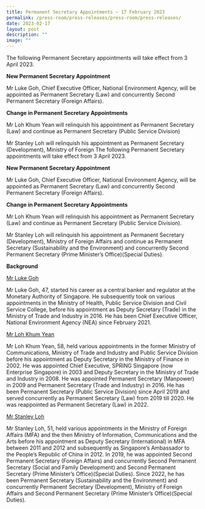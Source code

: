 ```yaml
---
title: Permanent Secretary Appointments – 17 February 2023
permalink: /press-room/press-releases/press-room/press-releases/
date: 2023-02-17
layout: post
description: ""
image: ""
---
```

The following Permanent Secretary appointments will take effect from 3 April 2023.  
  
**New Permanent Secretary Appointment**  

Mr Luke Goh, Chief Executive Officer, National Environment Agency, will be appointed as Permanent Secretary (Law) and concurrently Second Permanent Secretary (Foreign Affairs).  
  
**Change in Permanent Secretary Appointments**  
  
Mr Loh Khum Yean will relinquish his appointment as Permanent Secretary (Law) and continue as Permanent Secretary (Public Service Division)  
  
Mr Stanley Loh will relinquish his appointment as Permanent Secretary (Development), Ministry of Foreign The following Permanent Secretary appointments will take effect from 3 April 2023.  
  
**New Permanent Secretary Appointment**  
  
Mr Luke Goh, Chief Executive Officer, National Environment Agency, will be appointed as Permanent Secretary (Law) and concurrently Second Permanent Secretary (Foreign Affairs).  
  
**Change in Permanent Secretary Appointments**  

Mr Loh Khum Yean will relinquish his appointment as Permanent Secretary (Law) and continue as Permanent Secretary (Public Service Division).&nbsp;  

Mr Stanley Loh will relinquish his appointment as Permanent Secretary (Development), Ministry of Foreign Affairs and continue as Permanent Secretary (Sustainability and the Environment) and concurrently Second Permanent Secretary (Prime Minister’s Office)(Special Duties).&nbsp;  
  
  
**Background**  
  
<u>Mr Luke Goh</u>
  
Mr Luke Goh, 47, started his career as a central banker and regulator at the Monetary Authority of Singapore. He subsequently took on various appointments in the Ministry of Health, Public Service Division and Civil Service College, before his appointment as Deputy Secretary (Trade) in the Ministry of Trade and Industry in 2016. He has been Chief Executive Officer, National Environment Agency (NEA) since February 2021.  
  
<u>Mr Loh Khum Yean </u> 
  
Mr Loh Khum Yean, 58, held various appointments in the former Ministry of Communications, Ministry of Trade and Industry and Public Service Division before his appointment as Deputy Secretary in the Ministry of Finance in 2002. He was appointed Chief Executive, SPRING Singapore (now Enterprise Singapore) in 2003 and Deputy Secretary in the Ministry of Trade and Industry in 2008. He was appointed Permanent Secretary (Manpower) in 2009 and Permanent Secretary (Trade and Industry) in 2016. He has been Permanent Secretary (Public Service Division) since April 2019 and served concurrently as Permanent Secretary (Law) from 2019 till 2020. He was reappointed as Permanent Secretary (Law) in 2022.  
  
<u>Mr Stanley Loh</u>
  
Mr Stanley Loh, 51, held various appointments in the Ministry of Foreign Affairs (MFA) and the then Ministry of Information, Communications and the Arts before his appointment as Deputy Secretary (International) in MFA between 2011 and 2012 and subsequently as Singapore’s Ambassador to the People’s Republic of China in 2012. In 2019, he was appointed Second Permanent Secretary (Foreign Affairs) and concurrently Second Permanent Secretary (Social and Family Development) and Second Permanent Secretary (Prime Minister’s Office)(Special Duties). Since 2022, he has been Permanent Secretary (Sustainability and the Environment) and concurrently Permanent Secretary (Development), Ministry of Foreign Affairs and Second Permanent Secretary (Prime Minister’s Office)(Special Duties).
